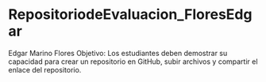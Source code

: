 # RepositoriodeEvaluacion_FloresEdgar
Edgar Marino Flores
Objetivo: Los estudiantes deben demostrar su capacidad para crear un repositorio en GitHub, subir archivos y compartir el enlace del repositorio.
